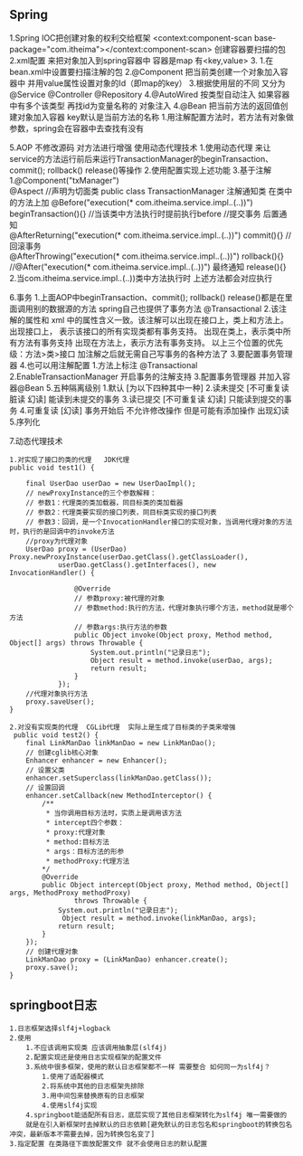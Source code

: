 ## Spring

1.Spring IOC把创建对象的权利交给框架
<context:component-scan base-package="com.itheima"></context:component-scan> 创建容器要扫描的包
2.xml配置<bean> 来把对象加入到spring容器中 容器是map 有<key,value>
3.
    1.在bean.xml中设置要扫描注解的包
    2.@Component 把当前类创建一个对象加入容器中 并用value属性设置对象的Id（即map的key）
    3.根据使用层的不同 又分为@Service @Controller @Repository
    4.@AutoWired 按类型自动注入 如果容器中有多个该类型 再找id为变量名称的
    对象注入 
4.@Bean 把当前方法的返回值创建对象加入容器 key默认是当前方法的名称
    1.用注解配置方法时，若方法有对象做参数，spring会在容器中去查找有没有

5.AOP 不修改源码 对方法进行增强  使用动态代理技术
    1.使用动态代理 来让service的方法运行前后来运行TransactionManager的beginTransaction、commit(); rollback() release()等操作
    2.使用配置实现上述功能
    3.基于注解
        1.@Component("txManager")  
          @Aspect //声明为切面类
         public class TransactionManager 注解通知类
         在类中的方法上加
         @Before("execution(* com.itheima.service.impl.*.*(..))")
         beginTransaction(){}  //当该类中方法执行时提前执行before
         //提交事务 后置通知  
         @AfterReturning("execution(* com.itheima.service.impl.*.*(..))") 
         commit(){}
         //回滚事务  
         @AfterThrowing("execution(* com.itheima.service.impl.*.*(..))") 
         rollback(){}
         //@After("execution(* com.itheima.service.impl.*.*(..))") 最终通知
         release(){} 
        2.当com.itheima.service.impl.*.*(..))类中方法执行时 上述方法都会对应执行

6.事务 
    1.上面AOP中beginTransaction、commit(); rollback() release()都是在里面调用别的数据源的方法
    spring自己也提供了事务方法
    @Transactional
    2.该注解的属性和 xml 中的属性含义一致。该注解可以出现在接口上，类上和方法上。 出现接口上，
    表示该接口的所有实现类都有事务支持。 
    出现在类上，表示类中所有方法有事务支持 
    出现在方法上，表示方法有事务支持。 
    以上三个位置的优先级：方法>类>接口 
    加注解之后就无需自己写事务的各种方法了
    3.要配置事务管理器
    <bean id="transactionManager" 
class="org.springframework.jdbc.datasource.DataSourceTransactionManager">   <property name="dataSource" ref="dataSource"></property>  </bean> 
    4.也可以用注解配置 
        1.方法上标注 @Transactional
        2.EnableTransactionManager 开启事务的注解支持
        3.配置事务管理器 并加入容器@Bean
    5.五种隔离级别
        1.默认 [为以下四种其中一种]
        2.读未提交 [不可重复读 脏读 幻读] 能读到未提交的事务
        3.读已提交 [不可重复读 幻读]    只能读到提交的事务
        4.可重复读 [幻读]  事务开始后 不允许修改操作 但是可能有添加操作 出现幻读
        5.序列化   

7.动态代理技术
     
    1.对实现了接口的类的代理   JDK代理
    public void test1() {

        final UserDao userDao = new UserDaoImpl();
        // newProxyInstance的三个参数解释：
        // 参数1：代理类的类加载器，同目标类的类加载器
        // 参数2：代理类要实现的接口列表，同目标类实现的接口列表
        // 参数3：回调，是一个InvocationHandler接口的实现对象，当调用代理对象的方法时，执行的是回调中的invoke方法
        //proxy为代理对象
        UserDao proxy = (UserDao) Proxy.newProxyInstance(userDao.getClass().getClassLoader(),
                userDao.getClass().getInterfaces(), new InvocationHandler() {

                    @Override
                    // 参数proxy:被代理的对象
                    // 参数method:执行的方法，代理对象执行哪个方法，method就是哪个方法
                    // 参数args:执行方法的参数
                    public Object invoke(Object proxy, Method method, Object[] args) throws Throwable {
                        System.out.println("记录日志");
                        Object result = method.invoke(userDao, args);
                        return result;
                    }
                });
        //代理对象执行方法
        proxy.saveUser();
    }

    2.对没有实现类的代理  CGLib代理  实际上是生成了目标类的子类来增强
     public void test2() {
        final LinkManDao linkManDao = new LinkManDao();
        // 创建cglib核心对象
        Enhancer enhancer = new Enhancer();
        // 设置父类
        enhancer.setSuperclass(linkManDao.getClass());
        // 设置回调
        enhancer.setCallback(new MethodInterceptor() {
            /**
             * 当你调用目标方法时，实质上是调用该方法
             * intercept四个参数：
             * proxy:代理对象
             * method:目标方法
             * args：目标方法的形参
             * methodProxy:代理方法
            */
            @Override
            public Object intercept(Object proxy, Method method, Object[] args, MethodProxy methodProxy)
                    throws Throwable {
                System.out.println("记录日志");
                 Object result = method.invoke(linkManDao, args);
                return result;
            }
        });
        // 创建代理对象
        LinkManDao proxy = (LinkManDao) enhancer.create();
        proxy.save();
    }

## springboot日志

    1.日志框架选择slf4j+logback
    2.使用
        1.不应该调用实现类 应该调用抽象层(slf4j)
        2.配置实现还是使用日志实现框架的配置文件
        3.系统中很多框架，使用的默认日志框架都不一样 需要整合 如何同一为slf4j？
            1.使用了适配器模式
            2.将系统中其他的日志框架先排除
            3.用中间包来替换原有的日志框架
            4.使用slf4j实现
        4.springboot能适配所有日志，底层实现了其他日志框架转化为slf4j 唯一需要做的
        就是在引入新框架时去掉默认的日志依赖[避免默认的日志包名和springboot的转换包名冲突，最新版本不需要去掉，因为转换包名变了]
    3.指定配置 在类路径下面放配置文件 就不会使用日志的默认配置
